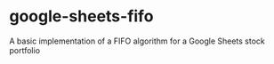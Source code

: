 # google-sheets-fifo
A basic implementation of a FIFO algorithm for a Google Sheets stock portfolio
